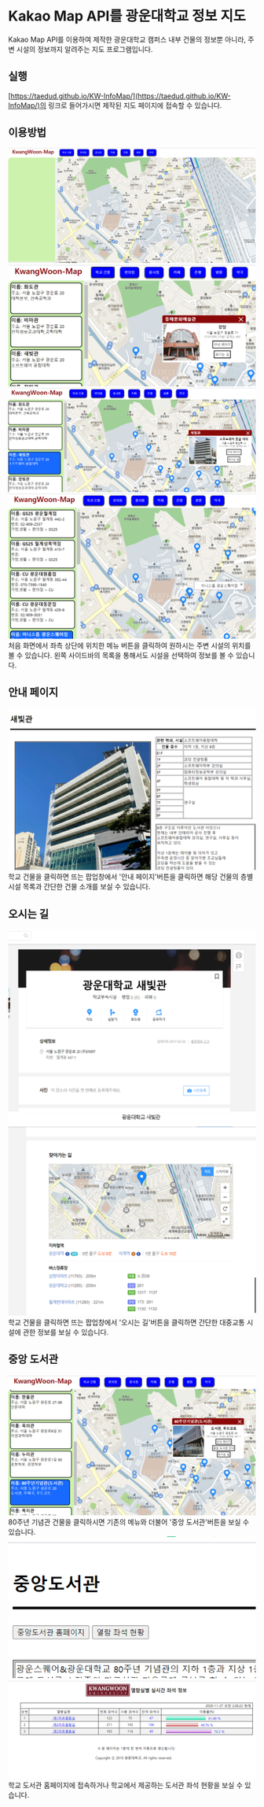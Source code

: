 # Kakao Map API를 광운대학교 정보 지도

Kakao Map API를 이용하여 제작한 광운대학교 캠퍼스 내부 건물의 정보뿐 아니라, 주변 시설의 정보까지 알려주는 지도 프로그램입니다.

## 실행

[https://taedud.github.io/KW-InfoMap/](https://taedud.github.io/KW-InfoMap/)의 링크로 들어가시면 제작된 지도 페이지에 접속할 수 있습니다.
<br/>


## 이용방법

![](./mdimg/1.png)
![](./mdimg/2.png)
![](./mdimg/3.png)
![](./mdimg/4.png)
<br/>
처음 화면에서 좌측 상단에 위치한 메뉴 버튼을 클릭하여 원하시는 주변 시설의 위치를 볼 수 있습니다.
왼쪽 사이드바의 목록을 통해서도 시설을 선택하여 정보를 볼 수 있습니다.
<br/>


## 안내 페이지

![](./mdimg/5.png)
<br/>
학교 건물을 클릭하면 뜨는 팝업창에서 '안내 페이지'버튼을 클릭하면 해당 건물의 층별 시설 목록과 간단한 건물 소개를 보실 수 있습니다.
<br/>


## 오시는 길

![](./mdimg/6.png)
![](./mdimg/7.png)
<br/>
학교 건물을 클릭하면 뜨는 팝업창에서 '오시는 길'버튼을 클릭하면 간단한 대중교통 시설에 관한 정보를 보실 수 있습니다.
<br/>


## 중앙 도서관

![](./mdimg/8.png)
<br/>
80주년 기념관 건물을 클릭하시면 기존의 메뉴와 더불어 '중앙 도서관'버튼을 보실 수 있습니다.
<br/>
![](./mdimg/9.png)
![](./mdimg/10.png)
<br/>
학교 도서관 홈페이지에 접속하거나 학교에서 제공하는 도서관 좌석 현황을 보실 수 있습니다.
